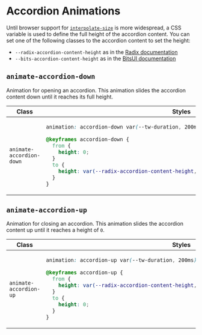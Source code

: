 # Accordion Animations

Until browser support for [`interpolate-size`][MDN_Interpolate_Size] is more widespread, a CSS variable is used to define the full height of the accordion content. You can set one of the following classes to the accordion content to set the height:

- `--radix-accordion-content-height` as in the [Radix documentation][Radix_Docs]
- `--bits-accordion-content-height` as in the [BitsUI documentation][Bits_Docs]

## `animate-accordion-down`

Animation for opening an accordion. This animation slides the accordion content down until it reaches its full height.

<table>
<thead>
<tr>
<th>Class</th>
<th>Styles</th>
</tr>
</thead>
<tbody>
<tr>
<td>

`animate-accordion-down`

</td>
<td>

```css
animation: accordion-down var(--tw-duration, 200ms) ease-out;

@keyframes accordion-down {
  from {
    height: 0;
  }
  to {
    height: var(--radix-accordion-content-height, var(--bits-accordion-content-height));
  }
}
```

</td>
</tr>
</tbody>
</table>

## `animate-accordion-up`

Animation for closing an accordion. This animation slides the accordion content up until it reaches a height of `0`.

<table>
<thead>
<tr>
<th>Class</th>
<th>Styles</th>
</tr>
</thead>
<tbody>
<tr>
<td>

`animate-accordion-up`

</td>
<td>

```css
animation: accordion-up var(--tw-duration, 200ms) ease-out;

@keyframes accordion-up {
  from {
    height: var(--radix-accordion-content-height, var(--bits-accordion-content-height));
  }
  to {
    height: 0;
  }
}
```

</td>
</tr>
</tbody>
</table>

<!-- Links -->

[MDN_Interpolate_Size]: https://developer.mozilla.org/en-US/docs/Web/CSS/interpolate-size
[Radix_Docs]: https://radix-ui.com/docs/primitives/components/accordion#content
[Bits_Docs]: https://bits-ui.com/docs/components/accordion#content
